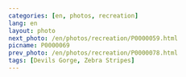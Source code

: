 ```yaml
---
categories: [en, photos, recreation]
lang: en
layout: photo
next_photo: /en/photos/recreation/P0000059.html
picname: P0000069
prev_photo: /en/photos/recreation/P0000078.html
tags: [Devils Gorge, Zebra Stripes]
---
```


